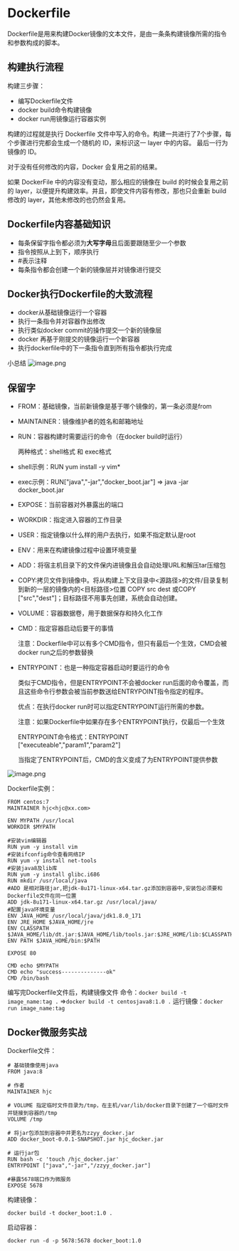 # Dockerfile

Dockerfile是用来构建Docker镜像的文本文件，是由一条条构建镜像所需的指令和参数构成的脚本。

## 构建执行流程

构建三步骤：

- 编写Dockerfile文件
- docker build命令构建镜像
- docker run用镜像运行容器实例

构建的过程就是执行 Dockerfile 文件中写入的命令。构建一共进行了7个步骤，每个步骤进行完都会生成一个随机的 ID，来标识这一 layer 中的内容。 最后一行为镜像的 ID。

对于没有任何修改的内容，Docker 会复用之前的结果。

如果 DockerFile 中的内容没有变动，那么相应的镜像在 build 的时候会复用之前的 layer，以便提升构建效率。并且，即使文件内容有修改，那也只会重新 build 修改的 layer，其他未修改的也仍然会复用。

## Dockerfile内容基础知识

- 每条保留字指令都必须为**大写字母**且后面要跟随至少一个参数
- 指令按照从上到下，顺序执行
- #表示注释
- 每条指令都会创建一个新的镜像层并对镜像进行提交

## Docker执行Dockerfile的大致流程

- docker从基础镜像运行一个容器
- 执行一条指令并对容器作出修改
- 执行类似docker commit的操作提交一个新的镜像层
- docker 再基于刚提交的镜像运行一个新容器
- 执行dockerfile中的下一条指令直到所有指令都执行完成

小总结
![image.png](https://fastly.jsdelivr.net/gh/LetengZzz/img@main/tc2/img202410212154984.png)

## 保留字

- FROM：基础镜像，当前新镜像是基于哪个镜像的，第一条必须是from

- MAINTAINER：镜像维护者的姓名和邮箱地址

- RUN：容器构建时需要运行的命令（在docker build时运行）

  两种格式：shell格式 和 exec格式

- shell示例：RUN yum install -y vim*

- exec示例：RUN["java","-jar","docker_boot.jar"] => java -jar docker_boot.jar

- EXPOSE：当前容器对外暴露出的端口

- WORKDIR：指定进入容器的工作目录

- USER：指定镜像以什么样的用户去执行，如果不指定默认是root

- ENV：用来在构建镜像过程中设置环境变量

- ADD：将宿主机目录下的文件保内进镜像且会自动处理URL和解压tar压缩包

- COPY:拷贝文件到镜像中。将从构建上下文目录中<源路径>的文件/目录复制到新的一层的镜像内的<目标路径>位置 COPY src dest 或COPY ["src","dest"]；目标路径不用事先创建，系统会自动创建。

- VOLUME：容器数据卷，用于数据保存和持久化工作

- CMD：指定容器启动后要干的事情

  注意：Dockerfile中可以有多个CMD指令，但只有最后一个生效，CMD会被docker run之后的参数替换

- ENTRYPOINT：也是一种指定容器启动时要运行的命令

  类似于CMD指令，但是ENTRYPOINT不会被docker run后面的命令覆盖，而且这些命令行参数会被当前参数送给ENTRYPOINT指令指定的程序。

  优点：在执行docker run时可以指定ENTRYPOINT运行所需的参数。

  注意：如果Dockerfile中如果存在多个ENTRYPOINT执行，仅最后一个生效

  ENTRYPOINT命令格式：ENTRYPOINT ["executeable","param1","param2"]

  当指定了ENTRYPOINT后，CMD的含义变成了为ENTRYPOINT提供参数

![image.png](https://fastly.jsdelivr.net/gh/LetengZzz/img@main/tc2/img202410212154799.png)

Dockerfile实例：

```shell
FROM centos:7
MAINTAINER hjc<hjc@xx.com>
 
ENV MYPATH /usr/local
WORKDIR $MYPATH
 
#安装vim编辑器
RUN yum -y install vim
#安装ifconfig命令查看网络IP
RUN yum -y install net-tools
#安装java8及lib库
RUN yum -y install glibc.i686
RUN mkdir /usr/local/java
#ADD 是相对路径jar,把jdk-8u171-linux-x64.tar.gz添加到容器中,安装包必须要和Dockerfile文件在同一位置
ADD jdk-8u171-linux-x64.tar.gz /usr/local/java/
#配置java环境变量
ENV JAVA_HOME /usr/local/java/jdk1.8.0_171
ENV JRE_HOME $JAVA_HOME/jre
ENV CLASSPATH $JAVA_HOME/lib/dt.jar:$JAVA_HOME/lib/tools.jar:$JRE_HOME/lib:$CLASSPATH
ENV PATH $JAVA_HOME/bin:$PATH
 
EXPOSE 80
 
CMD echo $MYPATH
CMD echo "success--------------ok"
CMD /bin/bash
```

编写完Dockerfile文件后，构建镜像文件
命令：`docker build -t image_name:tag .` =>`docker build -t centosjava8:1.0 .`
运行镜像：`docker run image_name:tag`

## Docker微服务实战

Dockerfile文件：

```shell
# 基础镜像使用java
FROM java:8

# 作者
MAINTAINER hjc

# VOLUME 指定临时文件目录为/tmp，在主机/var/lib/docker目录下创建了一个临时文件并链接到容器的/tmp
VOLUME /tmp

# 将jar包添加到容器中并更名为zzyy_docker.jar
ADD docker_boot-0.0.1-SNAPSHOT.jar hjc_docker.jar

# 运行jar包
RUN bash -c 'touch /hjc_docker.jar'
ENTRYPOINT ["java","-jar","/zzyy_docker.jar"]

#暴露5678端口作为微服务
EXPOSE 5678
```

构建镜像：

```shell
docker build -t docker_boot:1.0 .
```

启动容器：

```shell
docker run -d -p 5678:5678 docker_boot:1.0
```

